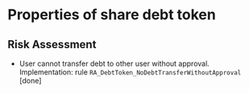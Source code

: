 # Properties of share debt token


## Risk Assessment

- User cannot transfer debt to other user without approval.\
  Implementation: rule `RA_DebtToken_NoDebtTransferWithoutApproval` [done]
